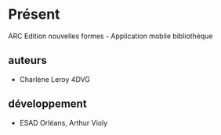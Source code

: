 # Présent

ARC Edition nouvelles formes - Application mobile bibliothèque

## auteurs

- Charlène Leroy 4DVG

## développement

- ESAD Orléans, Arthur Violy
